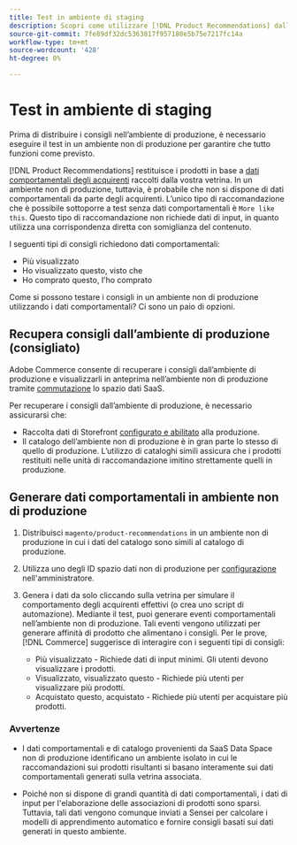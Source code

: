 ```yaml
---
title: Test in ambiente di staging
description: Scopri come utilizzare [!DNL Product Recommendations] dall’ambiente di produzione nell’ambiente di staging a scopo di test.
source-git-commit: 7fe89df32dc5363817f957180e5b75e7217fc14a
workflow-type: tm+mt
source-wordcount: '428'
ht-degree: 0%

---
```


# Test in ambiente di staging

Prima di distribuire i consigli nell’ambiente di produzione, è necessario eseguire il test in un ambiente non di produzione per garantire che tutto funzioni come previsto.

[!DNL Product Recommendations] restituisce i prodotti in base a [dati comportamentali degli acquirenti](behavioral-data.md) raccolti dalla vostra vetrina. In un ambiente non di produzione, tuttavia, è probabile che non si dispone di dati comportamentali da parte degli acquirenti. L’unico tipo di raccomandazione che è possibile sottoporre a test senza dati comportamentali è `More like this`. Questo tipo di raccomandazione non richiede dati di input, in quanto utilizza una corrispondenza diretta con somiglianza del contenuto.

I seguenti tipi di consigli richiedono dati comportamentali:

- Più visualizzato
- Ho visualizzato questo, visto che
- Ho comprato questo, l&#39;ho comprato

Come si possono testare i consigli in un ambiente non di produzione utilizzando i dati comportamentali? Ci sono un paio di opzioni.

## Recupera consigli dall’ambiente di produzione (consigliato)

Adobe Commerce consente di recuperare i consigli dall’ambiente di produzione e visualizzarli in anteprima nell’ambiente non di produzione tramite [commutazione](settings.md) lo spazio dati SaaS.

Per recuperare i consigli dall’ambiente di produzione, è necessario assicurarsi che:

- Raccolta dati di Storefront [configurato e abilitato](install-configure.md) alla produzione.
- Il catalogo dell’ambiente non di produzione è in gran parte lo stesso di quello di produzione. L’utilizzo di cataloghi simili assicura che i prodotti restituiti nelle unità di raccomandazione imitino strettamente quelli in produzione.

## Generare dati comportamentali in ambiente non di produzione

1. Distribuisci `magento/product-recommendations` in un ambiente non di produzione in cui i dati del catalogo sono simili al catalogo di produzione.

1. Utilizza uno degli ID spazio dati non di produzione per [configurazione](https://docs.magento.com/user-guide/configuration/services/saas.html) nell&#39;amministratore.

1. Genera i dati da solo cliccando sulla vetrina per simulare il comportamento degli acquirenti effettivi (o crea uno script di automazione). Mediante il test, puoi generare eventi comportamentali nell’ambiente non di produzione. Tali eventi vengono utilizzati per generare affinità di prodotto che alimentano i consigli. Per le prove, [!DNL Commerce] suggerisce di interagire con i seguenti tipi di consigli:

   - Più visualizzato - Richiede dati di input minimi. Gli utenti devono visualizzare i prodotti.
   - Visualizzato, visualizzato questo - Richiede più utenti per visualizzare più prodotti.
   - Acquistato questo, acquistato - Richiede più utenti per acquistare più prodotti.

### Avvertenze

- I dati comportamentali e di catalogo provenienti da SaaS Data Space non di produzione identificano un ambiente isolato in cui le raccomandazioni sui prodotti risultanti si basano interamente sui dati comportamentali generati sulla vetrina associata.

- Poiché non si dispone di grandi quantità di dati comportamentali, i dati di input per l&#39;elaborazione delle associazioni di prodotti sono sparsi. Tuttavia, tali dati vengono comunque inviati a Sensei per calcolare i modelli di apprendimento automatico e fornire consigli basati sui dati generati in questo ambiente.
